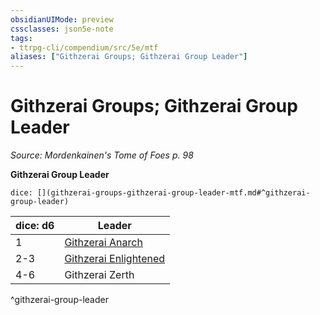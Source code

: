 ```yaml
---
obsidianUIMode: preview
cssclasses: json5e-note
tags:
- ttrpg-cli/compendium/src/5e/mtf
aliases: ["Githzerai Groups; Githzerai Group Leader"]
---
```

# Githzerai Groups; Githzerai Group Leader
*Source: Mordenkainen's Tome of Foes p. 98* 

**Githzerai Group Leader**

`dice: [](githzerai-groups-githzerai-group-leader-mtf.md#^githzerai-group-leader)`

| dice: d6 | Leader |
|----------|--------|
| 1 | [Githzerai Anarch](githzerai-anarch-mpmm.md) |
| 2-3 | [Githzerai Enlightened](githzerai-enlightened-mpmm.md) |
| 4-6 | Githzerai Zerth |
^githzerai-group-leader